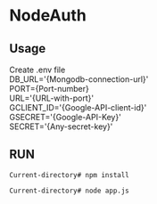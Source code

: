 # NodeAuth

Usage
----
Create .env file<br>
        DB_URL='{Mongodb-connection-url}'<br>
        PORT={Port-number}<br>
        URL='{URL-with-port}'<br>
        GCLIENT_ID='{Google-API-client-id}'<br>
        GSECRET='{Google-API-Key}'<br>
        SECRET='{Any-secret-key}'<br>

RUN
---
    Current-directory# npm install
        
    Current-directory# node app.js